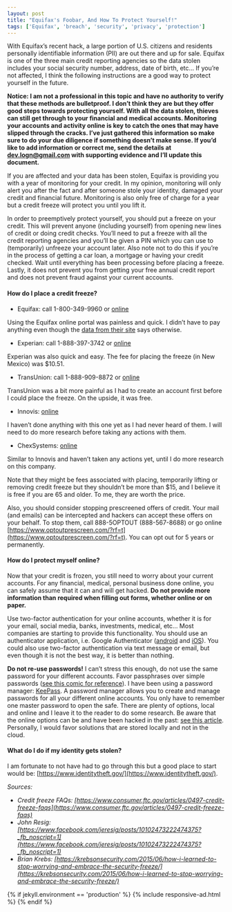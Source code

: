 ```yaml
---
layout: post
title: "Equifax's Foobar, And How To Protect Yourself!"
tags: ['Equifax', 'breach', 'security', 'privacy', 'protection']
---
```

With Equifax’s recent hack, a large portion of U.S. citizens and residents personally identifiable information (PII) are out there and up for sale. Equifax is one of the three main credit reporting agencies so the data stolen includes your social security number, address, date of birth, etc… If you’re not affected, I think the following instructions are a good way to protect yourself in the future.

**Notice: I am not a professional in this topic and have no authority to verify that these methods are bulletproof. I don’t think they are but they offer good steps towards protecting yourself. With all the data stolen, thieves can still get through to your financial and medical accounts. Monitoring your accounts and activity online is key to catch the ones that may have slipped through the cracks. I’ve just gathered this information so make sure to do your due diligence if something doesn’t make sense. If you’d like to add information or correct me, send the details at [dev.logn@gmail.com](mailto:dev.logn@gmail.com) with supporting evidence and I’ll update this document.**

If you are affected and your data has been stolen, Equifax is providing you with a year of monitoring for your credit. In my opinion, monitoring will only alert you after the fact and after someone stole your identity, damaged your credit and financial future. Monitoring is also only free of charge for a year but a credit freeze will protect you until you lift it.

In order to preemptively protect yourself, you should put a freeze on your credit. This will prevent anyone (including yourself) from opening new lines of credit or doing credit checks. You’ll need to put a freeze with all the credit reporting agencies and you’ll be given a PIN which you can use to (temporarily) unfreeze your account later. Also note not to do this if you’re in the process of getting a car loan, a mortgage or having your credit checked. Wait until everything has been processing before placing a freeze. Lastly, it does not prevent you from getting your free annual credit report and does not prevent fraud against your current accounts.

#### How do I place a credit freeze?

- Equifax: call 1-800-349-9960 or [online](https://www.freeze.equifax.com/Freeze/jsp/SFF_PersonalIDInfo.jsp)

Using the Equifax online portal was painless and quick. I didn’t have to pay anything even though the [data from their site](https://help.equifax.com/s/article/ka137000000DSDyAAO/What-are-the-security-freeze-fees-in-my-state) says otherwise.

- Experian: call 1-888-397-3742 or [online](https://www.experian.com/freeze/center.html)

Experian was also quick and easy. The fee for placing the freeze (in New Mexico) was $10.51.

- TransUnion: call 1-888-909-8872 or [online](https://www.transunion.com/credit-freeze/place-credit-freeze)

TransUnion was a bit more painful as I had to create an account first before I could place the freeze. On the upside, it was free.

- Innovis: [online](https://www.innovis.com/securityFreeze/index)

I haven’t done anything with this one yet as I had never heard of them. I will need to do more research before taking any actions with them.

- ChexSystems: [online](https://www.chexsystems.com/web/chexsystems/consumerdebit/page/securityfreeze/placefreeze/!ut/p/z1/04_Sj9CPykssy0xPLMnMz0vMAfIjo8ziDRxdHA1Ngg18_D1CjAwcXV193I2NvA3dLY31w_EqcDXUj6JEf6AJifrdA_zdgAp8_SyCQ32MDAzMKbMfqACsHwdwNADqj8JrBSgE8CoAeRFVARY_EHJFQW5oaGiEQaZnuqIiAPFFG7E!/dz/d5/L2dBISEvZ0FBIS9nQSEh/)

Similar to Innovis and haven’t taken any actions yet, until I do more research on this company.

Note that they might be fees associated with placing, temporarily lifting or removing credit freeze but they shouldn’t be more than $15, and I believe it is free if you are 65 and older. To me, they are worth the price.

Also, you should consider stopping prescreened offers of credit. Your mail (and emails) can be intercepted and hackers can accept these offers on your behalf. To stop them, call 888-5OPTOUT (888-567-8688) or go online [https://www.optoutprescreen.com/?rf=t](https://www.optoutprescreen.com/?rf=t). You can opt out for 5 years or permanently.

#### How do I protect myself online?

Now that your credit is frozen, you still need to worry about your current accounts. For any financial, medical, personal business done online, you can safely assume that it can and will get hacked. **Do not provide more information than required when filling out forms, whether online or on paper.**

Use two-factor authentication for your online accounts, whether it is for your email, social media, banks, investments, medical, etc… Most companies are starting to provide this functionality. You should use an authenticator application, i.e. Google Authenticator ([android](https://play.google.com/store/apps/details?id=com.google.android.apps.authenticator2) and [iOS](https://itunes.apple.com/us/app/google-authenticator/id388497605?mt=8)). You could also use two-factor authentication via text message or email, but even though it is not the best way, it is better than nothing.

**Do not re-use passwords!** I can’t stress this enough, do not use the same password for your different accounts. Favor passphrases over simple passwords ([see this comic for reference](https://www.xkcd.com/936/)). I have been using a password manager: [KeePass](http://keepass.info/). A password manager allows you to create and manage passwords for all your different online accounts. You only have to remember one master password to open the safe. There are plenty of options, local and online and I leave it to the reader to do some research. Be aware that the online options can be and have been hacked in the past: [see this article](https://blog.lastpass.com/2015/06/lastpass-security-notice.html/). Personally, I would favor solutions that are stored locally and not in the cloud.

#### What do I do if my identity gets stolen?

I am fortunate to not have had to go through this but a good place to start would be: [https://www.identitytheft.gov/](https://www.identitytheft.gov/).


*Sources:*
- *Credit freeze FAQs: [https://www.consumer.ftc.gov/articles/0497-credit-freeze-faqs](https://www.consumer.ftc.gov/articles/0497-credit-freeze-faqs)*
- *John Resig: [https://www.facebook.com/jeresig/posts/10102473222474375?_fb_noscript=1](https://www.facebook.com/jeresig/posts/10102473222474375?_fb_noscript=1)*
- *Brian Krebs: [https://krebsonsecurity.com/2015/06/how-i-learned-to-stop-worrying-and-embrace-the-security-freeze/](https://krebsonsecurity.com/2015/06/how-i-learned-to-stop-worrying-and-embrace-the-security-freeze/)*

{% if jekyll.environment == 'production' %}
  {% include responsive-ad.html %}
{% endif %}
